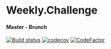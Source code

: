 # Weekly.Challenge

#### Master - Brunch
[![Build status](https://ci.appveyor.com/api/projects/status/0joltxy71dbqki02/branch/master?svg=true)](https://ci.appveyor.com/project/Hummel83/weekly-challenge/branch/master)
[![codecov](https://codecov.io/gh/Hummel83/weekly.challenge/branch/master/graph/badge.svg)](https://codecov.io/gh/Hummel83/weekly-challenge/branch/master)
[![CodeFactor](https://www.codefactor.io/repository/github/hummel83/weekly.challenge/badge)](https://www.codefactor.io/repository/github/hummel83/weekly.challenge)
